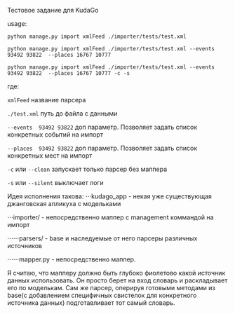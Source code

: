 Тестовое задание для KudaGo

usage:

`python manage.py import xmlFeed ./importer/tests/test.xml`

`python manage.py import xmlFeed ./importer/tests/test.xml --events 93492 93822  --places 16767 10777`

`python manage.py import xmlFeed ./importer/tests/test.xml --events 93492 93822  --places 16767 10777 -c -s`

где:

`xmlFeed` название парсера

`./test.xml` путь до файла с данными

`--events  93492 93822` доп параметр. Позволяет задать список конкретных событий на импорт

`--places  93492 93822` доп параметр. Позволяет задать список конкретных мест на импорт

`-c` или `--clean` запускает только парсер без маппера

`-s` или `--silent` выключает логи
    

Идея исполнения такова:
⋅⋅⋅kudago_app - некая уже существующая джанговская апликуха с модельками

⋅⋅⋅importer/ - непосредственно маппер c management коммандой на импорт

⋅⋅⋅⋅⋅⋅parsers/ - base и наследуемые от него парсеры различных источников

⋅⋅⋅⋅⋅⋅mapper.py - непосредственно маппер.


Я считаю, что мапперу должно быть глубоко фиолетово какой источник данных использовать. Он просто берет на вход словарь и раскладывает его по моделькам.
Сам же парсер, оперируя готовыми методами из base(с добавлением специфичных свистелок для конкретного источника данных) подготавливает тот самый словарь.
